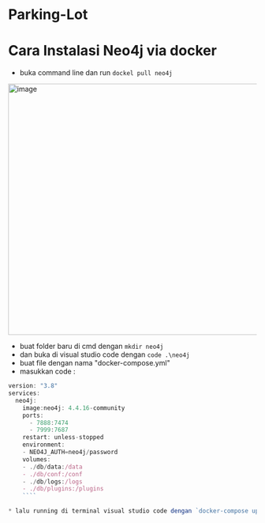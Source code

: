 # Parking-Lot
# Cara Instalasi Neo4j via docker
* buka command line dan run `dockel pull neo4j`
<img width="508" alt="image" src="https://user-images.githubusercontent.com/101171434/209582961-6f69a642-a539-46ae-b5e4-a8cb2317bc24.png">

* buat folder baru di cmd dengan `mkdir neo4j`
* dan buka di visual studio code dengan `code .\neo4j`
* buat file dengan nama "docker-compose.yml"
* masukkan code :
`````Javascript 
version: "3.8"
services:
  neo4j:
    image:neo4j: 4.4.16-community
    ports: 
      - 7888:7474
      - 7999:7687
    restart: unless-stopped
    environment:
    - NEO4J_AUTH=neo4j/password
    volumes:
    - ./db/data:/data
    - ./db/conf:/conf
    - ./db/logs:/logs
    - ./db/plugins:/plugins
    ````
    
* lalu running di terminal visual studio code dengan `docker-compose up`



